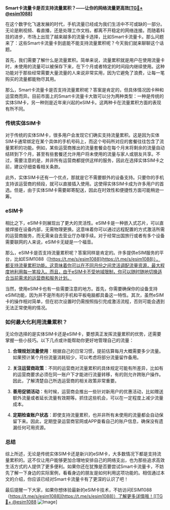 **Smart卡流量卡是否支持流量累积？——让你的网络流量更高效[[TG💪+ @esim1088](https://t.me/s/esim1088)]**

在这个数字化飞速发展的时代，手机流量已经成为我们生活中不可或缺的一部分。无论是刷视频、看直播，还是处理工作文档，都离不开稳定的网络连接。而随着科技的进步，市场上出现了越来越多的流量卡选择，比如Smart卡流量卡。那么问题来了：这些Smart卡流量卡到底能不能支持流量累积呢？今天我们就来聊聊这个话题。

首先，我们需要了解什么是流量累积。简单来说，流量累积就是用户在使用流量卡时，未使用的流量可以被保存下来，在下个月或者特定的时间段内继续使用。这种功能对于那些经常需要大量流量的人来说非常实用，因为它避免了浪费，让每一笔购买的流量都能物尽其用。

那么，Smart卡流量卡是否支持流量累积呢？答案是肯定的，但具体情况因卡种和运营商而异。目前市面上的Smart卡流量卡大致可以分为两种类型：一种是传统的实体SIM卡，另一种则是近年来兴起的eSIM卡。这两种卡在流量累积方面的表现有所不同。

### 传统实体SIM卡

对于传统的实体SIM卡，很多用户会发现它们确实支持流量累积。这是因为实体SIM卡通常绑定在某个具体的手机号码上，而这个号码所对应的套餐往往包含了流量累积的功能。例如，某些运营商推出的流量套餐会在每个月末将剩余的流量自动结转到下个月，甚至有些套餐还允许用户将未使用的流量与家人或朋友共享。不过，需要注意的是，并非所有运营商都提供这样的服务，因此在选择实体SIM卡之前，建议仔细查看相关条款。

此外，实体SIM卡还有一个优点，那就是它不需要额外的设备支持。只要你的手机支持该运营商的频段，就可以直接插入使用。这使得实体SIM卡成为许多用户的首选。但是，由于实体SIM卡需要邮寄配送，因此在时效性和便捷性方面可能稍逊一筹。

### eSIM卡

相比之下，eSIM卡则展现出了更大的灵活性。eSIM卡是一种嵌入式芯片，可以直接焊接在设备内部，无需物理更换。这意味着你可以通过远程配置的方式激活所需的运营商服务，而无需亲自去营业厅办理手续。对于经常出国旅行或者有多个设备需要联网的人来说，eSIM卡无疑是一个福音。

那么，eSIM卡是否支持流量累积呢？答案同样是肯定的。许多提供eSIM服务的平台，比如ESIM1088（[https://t.me/s/esim1088](https://t.me/s/esim1088)），都支持流量累积功能。这意味着你可以在不同月份之间灵活调配流量资源，最大程度地利用每一笔投入。而且，由于eSIM卡不受地域限制，你可以随时随地切换适合当前需求的运营商和服务计划。

当然，使用eSIM卡也有一些需要注意的地方。首先，你需要确保你的设备支持eSIM功能，因为并不是所有的手机和平板电脑都具备这一特性。其次，虽然eSIM卡的操作相对简单，但在初次设置时仍需按照指引完成激活流程，否则可能会遇到无法正常使用的情况。

### 如何最大化利用流量累积？

无论你选择的是实体SIM卡还是eSIM卡，要想真正发挥流量累积的优势，还需要掌握一些小技巧。以下几点或许能帮助你更好地管理自己的流量：

1. **合理规划流量使用**：根据自己的日常习惯，提前估算每月大概需要多少流量。如果预计某个月份流量消耗较少，可以考虑将部分流量留作备用。
   
2. **关注运营商政策**：不同的运营商对流量累积的具体规定可能有所差异，比如有的运营商要求必须在同一账户下才能进行流量转移，有的则允许跨账户操作。因此，了解清楚自己所选运营商的相关政策非常重要。

3. **善用促销活动**：有时候，运营商会推出一些针对新用户的优惠活动，比如赠送额外流量或者延长流量有效期等。抓住这些机会，可以在一定程度上减少流量成本。

4. **定期检查账户状态**：即使支持流量累积，也并非所有未使用的流量都会自动保留下来。因此，定期登录运营商官网或APP查看自己的账户信息，确保没有遗漏任何可用资源。

### 总结

综上所述，无论是传统实体SIM卡还是新兴的eSIM卡，大多数情况下都是支持流量累积的。这不仅让用户能够更加合理地安排自己的网络支出，也为那些追求高效生活方式的人提供了更多便利。如果你还在犹豫是否要尝试Smart卡流量卡，不妨先了解一下身边的实际案例，看看身边的朋友是如何利用这项功能的。相信通过本文的介绍，你应该已经对Smart卡流量卡有了更深的认识了吧！

最后提醒一下大家，如果你想体验最新的eSIM卡技术，不妨访问ESIM1088（[https://t.me/s/esim1088](https://t.me/s/esim1088)）了解更多详情哦！[[TG💪+ @esim1088](https://t.me/s/esim1088) ![Image](https://i.postimg.cc/4NQfJmqS/Snipaste-2025-05-13-00-14-12.png)]